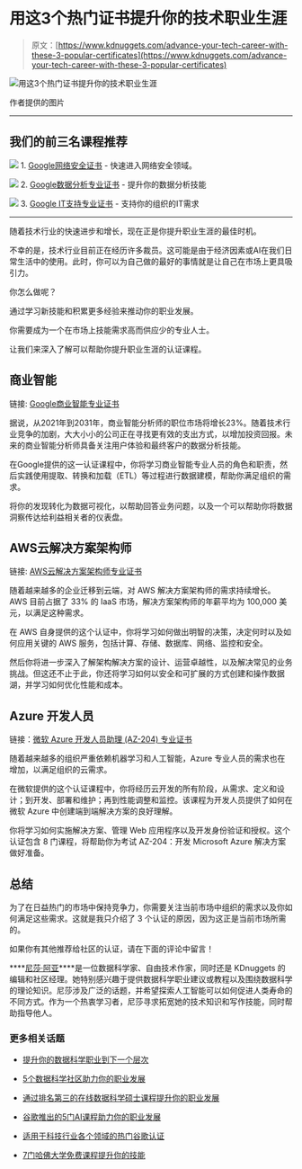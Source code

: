 # 用这3个热门证书提升你的技术职业生涯

> 原文：[https://www.kdnuggets.com/advance-your-tech-career-with-these-3-popular-certificates](https://www.kdnuggets.com/advance-your-tech-career-with-these-3-popular-certificates)

![用这3个热门证书提升你的技术职业生涯](../Images/a61032a842c75ac2ccc9b49ce8041448.png)

作者提供的图片

* * *

## 我们的前三名课程推荐

![](../Images/0244c01ba9267c002ef39d4907e0b8fb.png) 1\. [Google网络安全证书](https://www.kdnuggets.com/google-cybersecurity) - 快速进入网络安全领域。

![](../Images/e225c49c3c91745821c8c0368bf04711.png) 2\. [Google数据分析专业证书](https://www.kdnuggets.com/google-data-analytics) - 提升你的数据分析技能

![](../Images/0244c01ba9267c002ef39d4907e0b8fb.png) 3\. [Google IT支持专业证书](https://www.kdnuggets.com/google-itsupport) - 支持你的组织的IT需求

* * *

随着技术行业的快速进步和增长，现在正是你提升职业生涯的最佳时机。

不幸的是，技术行业目前正在经历许多裁员。这可能是由于经济因素或AI在我们日常生活中的使用。此时，你可以为自己做的最好的事情就是让自己在市场上更具吸引力。

你怎么做呢？

通过学习新技能和积累更多经验来推动你的职业发展。

你需要成为一个在市场上技能需求高而供应少的专业人士。

让我们来深入了解可以帮助你提升职业生涯的认证课程。

## 商业智能

链接: [Google商业智能专业证书](https://www.coursera.org/professional-certificates/google-business-intelligence)

据说，从2021年到2031年，商业智能分析师的职位市场将增长23%。随着技术行业竞争的加剧，大大小小的公司正在寻找更有效的支出方式，以增加投资回报。未来的商业智能分析师具备关注用户体验和最终客户的数据分析技能。

在Google提供的这一认证课程中，你将学习商业智能专业人员的角色和职责，然后实践使用提取、转换和加载（ETL）等过程进行数据建模，帮助你满足组织的需求。

将你的发现转化为数据可视化，以帮助回答业务问题，以及一个可以帮助你将数据洞察传达给利益相关者的仪表盘。

## AWS云解决方案架构师

链接: [AWS云解决方案架构师专业证书](https://www.coursera.org/professional-certificates/aws-cloud-solutions-architect)

随着越来越多的企业迁移到云端，对 AWS 解决方案架构师的需求持续增长。AWS 目前占据了 33% 的 IaaS 市场，解决方案架构师的年薪平均为 100,000 美元，以满足这种需求。

在 AWS 自身提供的这个认证中，你将学习如何做出明智的决策，决定何时以及如何应用关键的 AWS 服务，包括计算、存储、数据库、网络、监控和安全。

然后你将进一步深入了解架构解决方案的设计、运营卓越性，以及解决常见的业务挑战。但这还不止于此，你还将学习如何以安全和可扩展的方式创建和操作数据湖，并学习如何优化性能和成本。

## Azure 开发人员

链接：[微软 Azure 开发人员助理 (AZ-204) 专业证书](https://www.coursera.org/professional-certificates/azure-developer-associate)

随着越来越多的组织严重依赖机器学习和人工智能，Azure 专业人员的需求也在增加，以满足组织的云需求。

在微软提供的这个认证课程中，你将经历云开发的所有阶段，从需求、定义和设计；到开发、部署和维护；再到性能调整和监控。该课程为开发人员提供了如何在微软 Azure 中创建端到端解决方案的良好理解。

你将学习如何实施解决方案、管理 Web 应用程序以及开发身份验证和授权。这个认证包含 8 门课程，将帮助你为考试 AZ-204：开发 Microsoft Azure 解决方案做好准备。

## 总结

为了在日益热门的市场中保持竞争力，你需要关注当前市场中组织的需求以及你如何满足这些需求。这就是我只介绍了 3 个认证的原因，因为这正是当前市场所需的。

如果你有其他推荐给社区的认证，请在下面的评论中留言！

[](https://www.linkedin.com/in/nisha-arya-ahmed/)****[尼莎·阿亚](https://www.linkedin.com/in/nisha-arya-ahmed/)****是一位数据科学家、自由技术作家，同时还是 KDnuggets 的编辑和社区经理。她特别感兴趣于提供数据科学职业建议或教程以及围绕数据科学的理论知识。尼莎涉及广泛的话题，并希望探索人工智能可以如何促进人类寿命的不同方式。作为一个热衷学习者，尼莎寻求拓宽她的技术知识和写作技能，同时帮助指导他人。

### 更多相关话题

+   [提升你的数据科学职业到下一个层次](https://www.kdnuggets.com/2021/12/sas-advance-data-science-career-next-level.html)

+   [5个数据科学社区助力你的职业发展](https://www.kdnuggets.com/5-data-science-communities-to-advance-your-career)

+   [通过排名第三的在线数据科学硕士课程提升你的职业发展](https://www.kdnuggets.com/2023/07/bay-path-advance-career-3rd-best-online-masters-data-science-program.html)

+   [谷歌推出的5门AI课程助力你的职业发展](https://www.kdnuggets.com/5-ai-courses-from-google-to-advance-your-career)

+   [适用于科技行业各个领域的热门谷歌认证](https://www.kdnuggets.com/popular-google-certification-for-all-areas-in-the-tech-industry)

+   [7门哈佛大学免费课程提升你的技能](https://www.kdnuggets.com/7-free-harvard-university-courses-to-advance-your-skills)
